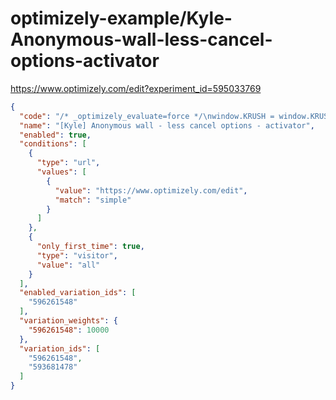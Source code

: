 optimizely-example/Kyle-Anonymous-wall-less-cancel-options-activator
===================================================================

https://www.optimizely.com/edit?experiment_id=595033769

```json
{
  "code": "/* _optimizely_evaluate=force */\nwindow.KRUSH = window.KRUSH || {};\nKRUSH.anonymousWallExperimentId = 593751629;\n/* _optimizely_evaluate=safe */",
  "name": "[Kyle] Anonymous wall - less cancel options - activator",
  "enabled": true,
  "conditions": [
    {
      "type": "url",
      "values": [
        {
          "value": "https://www.optimizely.com/edit",
          "match": "simple"
        }
      ]
    },
    {
      "only_first_time": true,
      "type": "visitor",
      "value": "all"
    }
  ],
  "enabled_variation_ids": [
    "596261548"
  ],
  "variation_weights": {
    "596261548": 10000
  },
  "variation_ids": [
    "596261548",
    "593681478"
  ]
}
```
